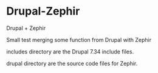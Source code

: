 # Drupal-Zephir
Drupal + Zephir

Small test merging some function from Drupal with Zephir

includes directory are the Drupal 7.34 include files.

drupal directory are the source code files for Zephir.
